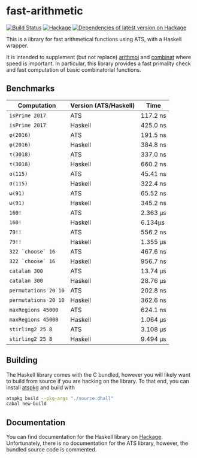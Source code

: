 # fast-arithmetic

[![Build Status](https://travis-ci.org/vmchale/hs-ats.svg?branch=master)](https://travis-ci.org/vmchale/hs-ats)
[![Hackage](https://img.shields.io/hackage/v/fast-arithmetic.svg)](http://hackage.haskell.org/package/fast-arithmetic)
[![Dependencies of latest version on Hackage](https://img.shields.io/hackage-deps/v/fast-arithmetic.svg)](https://hackage.haskell.org/package/fast-arithmetic)

This is a library for fast arithmetical functions using ATS, with a Haskell
wrapper.

It is intended to supplement (but not replace)
[arithmoi](https://hackage.haskell.org/package/arithmoi) and
[combinat](https://hackage.haskell.org/package/combinat) where speed is
important. In particular, this library provides a fast primality check and fast
computation of basic combinatorial functions.

## Benchmarks

| Computation | Version (ATS/Haskell) | Time |
| ----------- | --------------------- | ---- |
| `isPrime 2017` | ATS | 117.2 ns |
| `isPrime 2017` | Haskell | 425.0 ns |
| `φ(2016)` | ATS | 191.5 ns |
| `φ(2016)` | Haskell | 384.8 ns |
| `τ(3018)` | ATS | 337.0 ns |
| `τ(3018)` | Haskell | 660.2 ns |
| `σ(115)` | ATS | 45.41 ns |
| `σ(115)` | Haskell | 322.4 ns |
| `ω(91)` | ATS | 65.52 ns |
| `ω(91)` | Haskell | 345.2 ns |
| `160!` | ATS | 2.363 μs |
| `160!` | Haskell | 6.134μs |
| `79!!` | ATS | 556.2 ns |
| `79!!` | Haskell | 1.355 μs |
| ``322 `choose` 16`` | ATS | 467.6 ns |
| ``322 `choose` 16`` | Haskell | 956.7 ns |
| `catalan 300` | ATS | 13.74 μs |
| `catalan 300` | Haskell | 28.76 μs |
| `permutations 20 10` | ATS | 202.8 ns |
| `permutations 20 10` | Haskell | 362.6 ns |
| `maxRegions 45000` | ATS | 624.1 ns |
| `maxRegions 45000` | Haskell | 1.064 μs |
| `stirling2 25 8` | ATS | 3.108 μs |
| `stirling2 25 8` | Haskell | 9.494 μs |

## Building

The Haskell library comes with the C bundled, however you will likely want to build from
source if you are hacking on the library. To that end, you can install
[atspkg](http://hackage.haskell.org/package/ats-pkg) and build with

```bash
atspkg build --pkg-args "./source.dhall"
cabal new-build
```

## Documentation

You can find documentation for the Haskell library on 
[Hackage](https://hackage.haskell.org/package/fast-arithmetic/).
Unfortunately, there is no documentation for the ATS library, however,
the bundled source code is commented.
